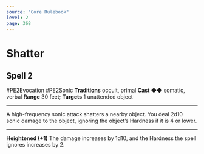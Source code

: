 ```yaml
---
source: "Core Rulebook"
level: 2
page: 368
---
```


# Shatter
## Spell 2
#PE2Evocation #PE2Sonic
**Traditions** occult, primal
**Cast** ◆◆ somatic, verbal
**Range** 30 feet; **Targets** 1 unattended object

-----
A high-frequency sonic attack shatters a nearby object. You deal 2d10 sonic damage to the object, ignoring the object’s Hardness if it is 4 or lower.  

---
**Heightened (+1)** The damage increases by 1d10, and the Hardness the spell ignores increases by 2.